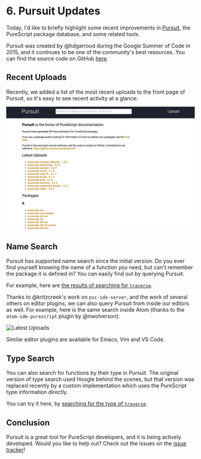 # 6. Pursuit Updates

Today, I'd like to briefly highlight some recent improvements in [Pursuit](https://pursuit.purescript.org), the PureScript package database, and some related tools.

Pursuit was created by @hdgarrood during the Google Summer of Code in 2015, and it continues to be one of the community's best resources. You can find the source code on GitHub [here](https://github.com/purescript/pursuit).

## Recent Uploads

Recently, we added a list of the most recent uploads to the front page of Pursuit, so it's easy to see recent activity at a glance:

![Latest Uploads](images/pursuit-latest-1.png)

## Name Search

Pursuit has supported name search since the initial version. Do you ever find yourself knowing the name of a function you need, but can't remember the package it is defined in? You can easily find out by querying Pursuit.

For example, here are [the results of searching for `traverse`](https://pursuit.purescript.org/search?q=traverse).

Thanks to @kritzcreek's work on `psc-ide-server`, and the work of several others on editor plugins, we can also query Pursuit from inside our editors as well. For example, here is the same search inside Atom (thanks to the `atom-ide-purescript` plugin by @nwolverson):

![Latest Uploads](images/atom-pursuit.png-1)

Similar editor plugins are available for Emacs, Vim and VS Code.

## Type Search

You can also search for functions by their type in Pursuit. The original version of type search used Hoogle behind the scenes, but that version was replaced recently by a custom implementation which uses the PureScript type information directly.

You can try it here, by [searching for the type of `traverse`](https://pursuit.purescript.org/search?q=%28a+-%3E+f+b%29+-%3E+t+a+-%3E+f+%28t+b%29).

## Conclusion

Pursuit is a great tool for PureScript developers, and it is being actively developed. Would you like to help out? Check out the issues on the [issue tracker](https://github.com/purescript/pursuit/issues)!
